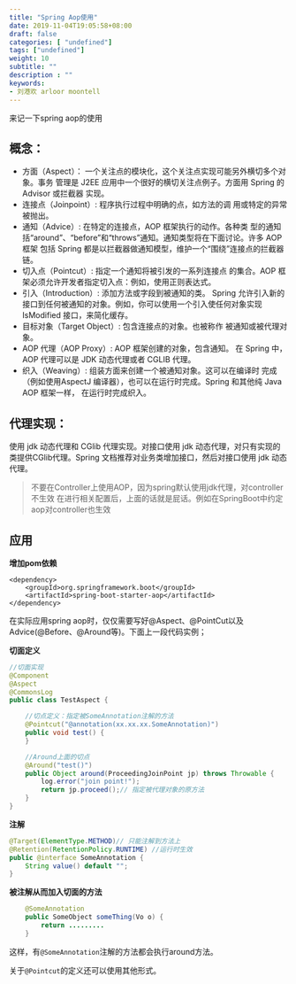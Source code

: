 ```yaml
---
title: "Spring Aop使用"
date: 2019-11-04T19:05:58+08:00
draft: false
categories: [ "undefined"]
tags: ["undefined"]
weight: 10
subtitle: ""
description : ""
keywords:
- 刘港欢 arloor moontell
---
```


来记一下spring aop的使用
<!--more-->

## 概念：
- 方面（Aspect）： 一个关注点的模块化，这个关注点实现可能另外横切多个对象。事务
管理是 J2EE 应用中一个很好的横切关注点例子。方面用 Spring 的 Advisor 或拦截器
实现。
- 连接点（Joinpoint）: 程序执行过程中明确的点，如方法的调 用或特定的异常被抛出。
- 通知（Advice）: 在特定的连接点，AOP 框架执行的动作。各种类 型的通知括“around”、“before”和“throws”通知。通知类型将在下面讨论。许多 AOP 框架 包括 Spring 都是以拦截器做通知模型，维护一个“围绕”连接点的拦截器链。
- 切入点（Pointcut）: 指定一个通知将被引发的一系列连接点 的集合。AOP 框架必须允许开发者指定切入点：例如，使用正则表达式。
- 引入（Introduction）: 添加方法或字段到被通知的类。 Spring 允许引入新的接口到任何被通知的对象。例如，你可以使用一个引入使任何对象实现 IsModified 接口，来简化缓存。
- 目标对象（Target Object）: 包含连接点的对象。也被称作 被通知或被代理对象。
- AOP 代理（AOP Proxy）: AOP 框架创建的对象，包含通知。 在 Spring 中，AOP 代理可以是 JDK 动态代理或者 CGLIB 代理。
- 织入（Weaving）: 组装方面来创建一个被通知对象。这可以在编译时 完成（例如使用AspectJ 编译器），也可以在运行时完成。Spring 和其他纯 Java AOP 框架一样， 在运行时完成织入。

## 代理实现：
使用 jdk 动态代理和 CGlib 代理实现。对接口使用 jdk 动态代理，对只有实现的类提供CGlib代理。Spring 文档推荐对业务类增加接口，然后对接口使用 jdk 动态代理。

> 不要在Controller上使用AOP，因为spring默认使用jdk代理，对controller不生效
> 在进行相关配置后，上面的话就是屁话。例如在SpringBoot中约定aop对controller也生效

## 应用

**增加pom依赖**

```
<dependency>
	<groupId>org.springframework.boot</groupId>
	<artifactId>spring-boot-starter-aop</artifactId>
</dependency>
```

在实际应用spring aop时，仅仅需要写好@Aspect、@PointCut以及Advice(@Before、@Around等)。下面上一段代码实例；

**切面定义**

```java
//切面实现
@Component
@Aspect
@CommonsLog
public class TestAspect {

    //切点定义：指定被SomeAnnotation注解的方法
    @Pointcut("@annotation(xx.xx.xx.SomeAnnotation)")
    public void test() {
    }

    //Around上面的切点
    @Around("test()")
    public Object around(ProceedingJoinPoint jp) throws Throwable {
        log.error("join point!");
        return jp.proceed();// 指定被代理对象的原方法
    }
}
```

**注解**

```java
@Target(ElementType.METHOD)// 只能注解到方法上
@Retention(RetentionPolicy.RUNTIME) //运行时生效
public @interface SomeAnnotation {
    String value() default "";
}
```

**被注解从而加入切面的方法**

```java
    @SomeAnnotation
    public SomeObject someThing(Vo o) {
        return .........
    }
```

这样，有`@SomeAnnotation`注解的方法都会执行around方法。

关于`@Pointcut`的定义还可以使用其他形式。

